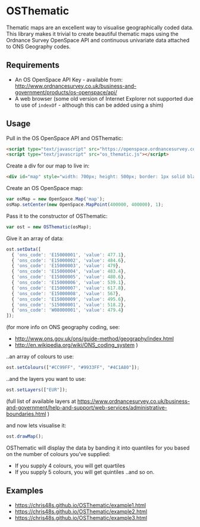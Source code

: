 OSThematic
==========

Thematic maps are an excellent way to visualise geographically coded data. This library makes it trivial to create beautiful thematic maps using the Ordnance Survey OpenSpace API and continuous univariate data attached to ONS Geography codes.

Requirements
------------
* An OS OpenSpace API Key - available from: http://www.ordnancesurvey.co.uk/business-and-government/products/os-openspace/api/
* A web browser (some old version of Internet Explorer not supported due to use of `indexOf` - although this can be added using a shim)

Usage
-----
Pull in the OS OpenSpace API and OSThematic:

```html
<script type="text/javascript" src="https://openspace.ordnancesurvey.co.uk/osmapapi/openspace.js?key=---YOUR-API-KEY-HERE---"></script>
<script type="text/javascript" src="os_thematic.js"></script>
```

Create a div for our map to live in:

```html
<div id="map" style="width: 700px; height: 500px; border: 1px solid black;"></div>
```

Create an OS OpenSpace map:

```js
var osMap = new OpenSpace.Map('map');
osMap.setCenter(new OpenSpace.MapPoint(400000, 400000), 1);
```

Pass it to the constructor of OSThematic:

```js
var ost = new OSThematic(osMap);
```

Give it an array of data:

```js
ost.setData([
  { 'ons_code': 'E15000001', 'value': 477.1},
  { 'ons_code': 'E15000002', 'value': 484.6},
  { 'ons_code': 'E15000003', 'value': 479},
  { 'ons_code': 'E15000004', 'value': 483.4},
  { 'ons_code': 'E15000005', 'value': 480.6},
  { 'ons_code': 'E15000006', 'value': 539.1},
  { 'ons_code': 'E15000007', 'value': 617.8},
  { 'ons_code': 'E15000008', 'value': 567},
  { 'ons_code': 'E15000009', 'value': 495.6},
  { 'ons_code': 'S15000001', 'value': 518.2},
  { 'ons_code': 'W08000001', 'value': 479.4}
]);
```
(for more info on ONS geography coding, see:

* http://www.ons.gov.uk/ons/guide-method/geography/index.html
* http://en.wikipedia.org/wiki/ONS_coding_system )

..an array of colours to use:

```js
ost.setColours(["#CC99FF", "#9933FF", "#4C1A80"]);
```

..and the layers you want to use:

```js
ost.setLayers(["EUR"]);
```

(full list of available layers at https://www.ordnancesurvey.co.uk/business-and-government/help-and-support/web-services/administrative-boundaries.html )

and now lets visualise it:

```js
ost.drawMap();
```

OSThematic will display the data by banding it into quantiles for you based on the number of colours you've supplied:

* If you supply 4 colours, you will get quartiles
* If you supply 5 colours, you will get quintiles ..and so on.

Examples
-----

* https://chris48s.github.io/OSThematic/example1.html
* https://chris48s.github.io/OSThematic/example2.html
* https://chris48s.github.io/OSThematic/example3.html
